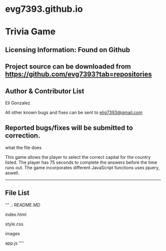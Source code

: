 # evg7393.github.io
# Trivia Game

Licensing Information: Found on Github
---
Project source can be downloaded from https://github.com/evg7393?tab=repositories
----

Author & Contributor List
---------
Eli Gonzalez

All other known bugs and fixes can be sent to elig7393@gmail.com

Reported bugs/fixes will be submitted to correction.
----

what the file does

This game allows the player to select the correct capital for the country listed. The player has 75 seconds to complete the answers before the time runs out. The game incorporates different JavaScript functions uses jquery, aswell. 

----

File List
----------
'''
.:
README.MD

index.html

style.css

images

app.js
''''
